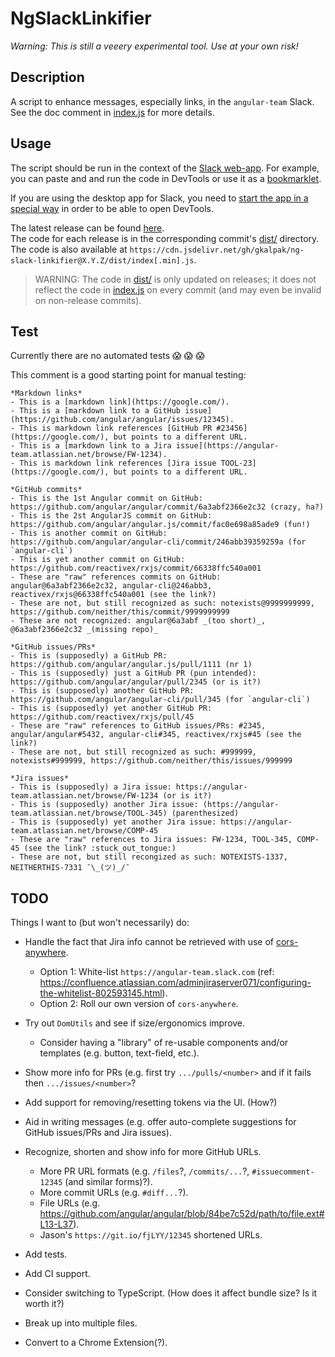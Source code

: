 # NgSlackLinkifier

_Warning:_
_This is still a veeery experimental tool._
_Use at your own risk!_


## Description

A script to enhance messages, especially links, in the `angular-team` Slack. See the doc comment in
[index.js][index] for more details.


## Usage

The script should be run in the context of the [Slack web-app][slack]. For example, you can paste and and run the code
in DevTools or use it as a [bookmarklet].

If you are using the desktop app for Slack, you need to [start the app in a special way][slack-app-dev] in order to be
able to open DevTools.

The latest release can be found [here][releases].<br />
The code for each release is in the corresponding commit's [dist/][dist] directory.
The code is also available at `https://cdn.jsdelivr.net/gh/gkalpak/ng-slack-linkifier@X.Y.Z/dist/index[.min].js`.

> WARNING:
> The code in [dist/][dist] is only updated on releases; it does not reflect the code in [index.js][index] on every
> commit (and may even be invalid on non-release commits).


## Test

Currently there are no automated tests :scream: :scream: :scream:

This comment is a good starting point for manual testing:

```
*Markdown links*
- This is a [markdown link](https://google.com/).
- This is a [markdown link to a GitHub issue](https://github.com/angular/angular/issues/12345).
- This is markdown link references [GitHub PR #23456](https://google.com/), but points to a different URL.
- This is a [markdown link to a Jira issue](https://angular-team.atlassian.net/browse/FW-1234).
- This is markdown link references [Jira issue TOOL-23](https://google.com/), but points to a different URL.

*GitHub commits*
- This is the 1st Angular commit on GitHub: https://github.com/angular/angular/commit/6a3abf2366e2c32 (crazy, ha?)
- This is the 2st AngularJS commit on GitHub: https://github.com/angular/angular.js/commit/fac0e698a85ade9 (fun!)
- This is another commit on GitHub: https://github.com/angular/angular-cli/commit/246abb39359259a (for `angular-cli`)
- This is yet another commit on GitHub: https://github.com/reactivex/rxjs/commit/66338ffc540a001
- These are "raw" references commits on GitHub: angular@6a3abf2366e2c32, angular-cli@246abb3, reactivex/rxjs@66338ffc540a001 (see the link?)
- These are not, but still recognized as such: notexists@9999999999, https://github.com/neither/this/commit/9999999999
- These are not recognized: angular@6a3abf _(too short)_, @6a3abf2366e2c32 _(missing repo)_

*GitHub issues/PRs*
- This is (supposedly) a GitHub PR: https://github.com/angular/angular.js/pull/1111 (nr 1)
- This is (supposedly) just a GitHub PR (pun intended): https://github.com/angular/angular/pull/2345 (or is it?)
- This is (supposedly) another GitHub PR: https://github.com/angular/angular-cli/pull/345 (for `angular-cli`)
- This is (supposedly) yet another GitHub PR: https://github.com/reactivex/rxjs/pull/45
- These are "raw" references to GitHub issues/PRs: #2345, angular/angular#5432, angular-cli#345, reactivex/rxjs#45 (see the link?)
- These are not, but still recognized as such: #999999, notexists#999999, https://github.com/neither/this/issues/999999

*Jira issues*
- This is (supposedly) a Jira issue: https://angular-team.atlassian.net/browse/FW-1234 (or is it?)
- This is (supposedly) another Jira issue: (https://angular-team.atlassian.net/browse/TOOL-345) (parenthesized)
- This is (supposedly) yet another Jira issue: https://angular-team.atlassian.net/browse/COMP-45
- These are "raw" references to Jira issues: FW-1234, TOOL-345, COMP-45 (see the link? :stuck_out_tongue:)
- These are not, but still recongized as such: NOTEXISTS-1337, NEITHERTHIS-7331 ¯\_(ツ)_/¯
```


## TODO

Things I want to (but won't necessarily) do:

- Handle the fact that Jira info cannot be retrieved with use of [cors-anywhere](https://cors-anywhere.herokuapp.com/).
  - Option 1: White-list `https://angular-team.slack.com` (ref: https://confluence.atlassian.com/adminjiraserver071/configuring-the-whitelist-802593145.html).
  - Option 2: Roll our own version of `cors-anywhere`.

- Try out `DomUtils` and see if size/ergonomics improve.
  - Consider having a "library" of re-usable components and/or templates (e.g. button, text-field, etc.).
- Show more info for PRs (e.g. first try `.../pulls/<number>` and if it fails then `.../issues/<number>`?
- Add support for removing/resetting tokens via the UI. (How?)
- Aid in writing messages (e.g. offer auto-complete suggestions for GitHub issues/PRs and Jira issues).
- Recognize, shorten and show info for more GitHub URLs.
  - More PR URL formats (e.g. `/files`?, `/commits/...`?, `#issuecomment-12345` (and similar forms)?).
  - More commit URLs (e.g. `#diff...`?).
  - File URLs (e.g. https://github.com/angular/angular/blob/84be7c52d/path/to/file.ext#L13-L37).
  - Jason's `https://git.io/fjLYY/12345` shortened URLs.

- Add tests.
- Add CI support.
- Consider switching to TypeScript. (How does it affect bundle size? Is it worth it?)
- Break up into multiple files.

- Convert to a Chrome Extension(?).


[bookmarklet]: https://en.wikipedia.org/wiki/Bookmarklet
[dist]: ./dist
[index]: ./index.js
[releases]: https://github.com/gkalpak/ng-slack-linkifier/releases
[slack]: https://slack.com/
[slack-app-dev]: https://www.reddit.com/r/Slack/comments/955dro/how_do_i_open_the_chromium_developer_tools_in_the
